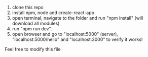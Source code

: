 1) clone this repo
2) install npm, node and create-react-app
3) open terminal, navigate to the folder and run "npm install" (will download all modules)
4) run "npm run dev".
5) open browser and go to "localhost:5000" (server), "localhost:5000/hello" and "localhost:3000" to verify it works!

Feel free to modify this file